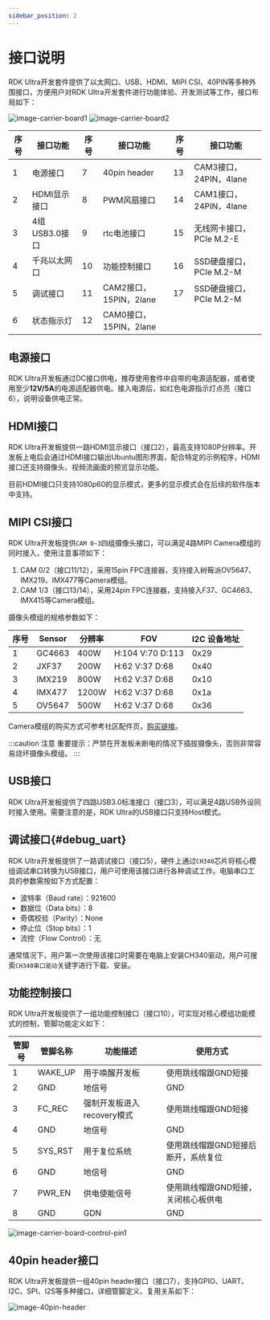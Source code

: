 ```yaml
---
sidebar_position: 2
---
```


# 接口说明

RDK Ultra开发套件提供了以太网口、USB、HDMI、MIPI CSI、40PIN等多种外围接口，方便用户对RDK Ultra开发套件进行功能体验、开发测试等工作，接口布局如下：

![image-carrier-board1](https://rdk-doc.oss-cn-beijing.aliyuncs.com/doc/img/07_Advanced_development/01_hardware_development/rdk_ultra/image/rdk_ultra/image-rdk-ultra-interface1.jpg)
![image-carrier-board2](https://rdk-doc.oss-cn-beijing.aliyuncs.com/doc/img/07_Advanced_development/01_hardware_development/rdk_ultra/image/rdk_ultra/image-rdk-ultra-interface2.jpg) 

| 序号 | 接口功能        | 序号 | 接口功能                | 序号 | 接口功能               |
| ---- | --------------- | ---- | ----------------------- | ---- | ---------------------- |
| 1    | 电源接口        | 7    | 40pin header                     | 13   | CAM3接口，24PIN，4lane     |
| 2    | HDMI显示接口        | 8    | PWM风扇接口                    | 14   | CAM1接口，24PIN，4lane       |
| 3    | 4组USB3.0接口   | 9    | rtc电池接口                        | 15   | 无线网卡接口，PCIe M.2-E    |
| 4    | 千兆以太网口     | 10   |  功能控制接口                      | 16   | SSD硬盘接口，PCIe M.2-M     |
| 5    | 调试接口         | 11   | CAM2接口，15PIN，2lane            | 17   | SSD硬盘接口，PCIe M.2-M        |
| 6    | 状态指示灯       | 12   | CAM0接口，15PIN，2lane             |  |  |

## 电源接口

RDK Ultra开发板通过DC接口供电，推荐使用套件中自带的电源适配器，或者使用至少**12V/5A**的电源适配器供电。接入电源后，如红色电源指示灯点亮（接口6），说明设备供电正常。

## HDMI接口

RDK Ultra开发板提供一路HDMI显示接口（接口2），最高支持1080P分辨率。开发板上电后会通过HDMI接口输出Ubuntu图形界面，配合特定的示例程序，HDMI接口还支持摄像头、视频流画面的预览显示功能。

目前HDMI接口只支持1080p60的显示模式，更多的显示模式会在后续的软件版本中支持。

## MIPI CSI接口

RDK Ultra开发板提供`CAM 0~3`四组摄像头接口，可以满足4路MIPI Camera模组的同时接入，使用注意事项如下：

1. CAM 0/2（接口11/12），采用15pin FPC连接器，支持接入树莓派OV5647、IMX219、IMX477等Camera模组。
2. CAM 1/3（接口13/14），采用24pin FPC连接器，支持接入F37、GC4663、IMX415等Camera模组。

摄像头模组的规格参数如下：

| 序号 | Sensor | 分辨率 | FOV              | I2C 设备地址 |
| ---- | ------ | ------ | ---------------- | ------------ |
| 1    | GC4663 | 400W   | H:104 V:70 D:113 | 0x29         |
| 2    | JXF37  | 200W   | H:62  V:37 D:68  | 0x40         |
| 3    | IMX219 | 800W   | H:62  V:37 D:68  | 0x10         |
| 4    | IMX477 | 1200W  | H:62  V:37 D:68  | 0x1a         |
| 5    | OV5647 | 500W   | H:62  V:37 D:68  | 0x36         |

Camera模组的购买方式可参考社区配件页，[购买链接](https://developer.d-robotics.cc/accessory)。

:::caution 注意
重要提示：严禁在开发板未断电的情况下插拔摄像头，否则非常容易烧坏摄像头模组。
:::

## USB接口

RDK Ultra开发板提供了四路USB3.0标准接口（接口3），可以满足4路USB外设同时接入使用。需要注意的是，RDK Ultra的USB接口只支持Host模式。

## 调试接口{#debug_uart}

RDK Ultra开发板提供了一路调试接口（接口5），硬件上通过`CH340`芯片将核心模组调试串口转换为USB接口，用户可使用该接口进行各种调试工作。电脑串口工具的参数需按如下方式配置：

- 波特率（Baud rate）：921600
- 数据位（Data bits）：8
- 奇偶校验（Parity）：None
- 停止位（Stop bits）：1
- 流控（Flow Control）：无

通常情况下，用户第一次使用该接口时需要在电脑上安装CH340驱动，用户可搜索`CH340串口驱动`关键字进行下载、安装。

## 功能控制接口

RDK Ultra开发板提供了一组功能控制接口（接口10），可实现对核心模组功能模式的控制，管脚功能定义如下：

| 管脚号 | 管脚名称 | 功能描述                       | 使用方式                            |
| ------ | -------- | ------------------------------ | ----------------------------------- |
| 1      | WAKE_UP  | 用于唤醒开发板                 | 使用跳线帽跟GND短接                      |
| 2      | GND      | 地信号                        | GND                                     |
| 3      | FC_REC   | 强制开发板进入recovery模式      | 使用跳线帽跟GND短接                     |
| 4      | GND      | 地信号                        |  GND                                    |
| 5      | SYS_RST  | 用于复位系统                   | 使用跳线帽跟GND短接后断开，系统复位        |
| 6      | GND      | 地信号                        | GND                                      |
| 7      | PWR_EN   | 供电使能信号                   | 使用跳线帽跟GND短接，关闭核心板供电        |
| 8      | GND      | GDN                          | GND                                 |


![image-carrier-board-control-pin1](https://rdk-doc.oss-cn-beijing.aliyuncs.com/doc/img/07_Advanced_development/01_hardware_development/rdk_ultra/image/rdk_ultra/image-rdk-ultra-interface-control.jpg)  

## 40pin header接口

RDK Ultra开发板提供一组40pin header接口（接口7），支持GPIO、UART、I2C、SPI、I2S等多种接口，详细管脚定义、复用关系如下：

![image-40pin-header](https://rdk-doc.oss-cn-beijing.aliyuncs.com/doc/img/07_Advanced_development/01_hardware_development/rdk_ultra/image/rdk_ultra/image-interface-40pin.jpg)
